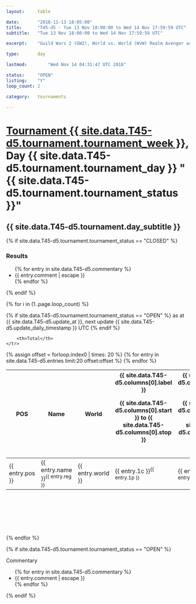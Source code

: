 ```yaml
---
layout: 	table

date: 		"2018-11-13 18:05:00"
title: 		"T45-d5 - Tue 13 Nov 18:00:00 to Wed 14 Nov 17:59:59 UTC"
subtitle: 	"Tue 13 Nov 18:00:00 to Wed 14 Nov 17:59:59 UTC"

excerpt:    "Guild Wars 2 (GW2), World vs. World (WvW) Realm Avenger achivement Tournament. \"Every Kill Counts\""

type:       day

lastmod: 		"Wed Nov 14 04:31:47 UTC 2018"

status:     "OPEN"
listing:    "Y"
loop_count: 2

category: 	tournaments

---
```

<div class="table_header">
    <h1><a href="{{ site.data.T45-d5.tournament.week_url }}">Tournament {{ site.data.T45-d5.tournament.tournament_week }}</a>, Day {{ site.data.T45-d5.tournament.tournament_day }} "{{ site.data.T45-d5.tournament.tournament_status }}"</h1>
    <h2>{{ site.data.T45-d5.tournament.day_subtitle }}</h2> 
</div>

{% if site.data.T45-d5.tournament.tournament_status == "CLOSED" %} 
<div class="commentary">
  <h3>Results</h3>
  <ul>
    {% for entry in site.data.T45-d5.commentary %}
    <li class="commentary_list">{{ entry.comment | escape }}</li>
    {% endfor %}
  </ul>
</div>
{% endif %}


{% for i in (1..page.loop_count) %}

{% if site.data.T45-d5.tournament.tournament_status == "OPEN" %} 
<span class="table_nextupdate">as at {{ site.data.T45-d5.update_at }}, next update {{ site.data.T45-d5.update_daily_timestamp }} UTC</span> 
{% endif %}

<table class="day_table">
  <colgroup>
    <col style="width:18px">
    <col style="width:55px">
    <col style="width:55px">
    <col style="width:12px">
    <col style="width:12px">
    <col style="width:12px">
    <col style="width:12px">
    <col style="width:12px">
    <col style="width:12px">
    <col style="width:12px">
    <col style="width:12px">
    <col style="width:12px">
    <col style="width:12px">
    <col style="width:12px">
    <col style="width:12px">
    <col style="width:12px">
    <col style="width:12px">
    <col style="width:12px">
    <col style="width:12px">
    <col style="width:12px">
    <col style="width:12px">
    <col style="width:12px">
    <col style="width:12px">
    <col style="width:12px">
    <col style="width:12px">
    <col style="width:12px">
    <col style="width:12px">
    <col style="width:18px">
  </colgroup>  
  <thead>
    <tr>
        <th>POS</th>
        <th class="AlignLeft">Name</th>
        <th class="AlignLeft">World</th>

<th><div class="label">{{ site.data.T45-d5.columns[0].label }}<p class="onhover">{{ site.data.T45-d5.columns[0].start }} to {{ site.data.T45-d5.columns[0].stop }}</p></div>​</th>
<th><div class="label">{{ site.data.T45-d5.columns[1].label }}<p class="onhover">{{ site.data.T45-d5.columns[1].start }} to {{ site.data.T45-d5.columns[1].stop }}</p></div>​</th>
<th><div class="label">{{ site.data.T45-d5.columns[2].label }}<p class="onhover">{{ site.data.T45-d5.columns[2].start }} to {{ site.data.T45-d5.columns[2].stop }}</p></div>​</th>
<th><div class="label">{{ site.data.T45-d5.columns[3].label }}<p class="onhover">{{ site.data.T45-d5.columns[3].start }} to {{ site.data.T45-d5.columns[3].stop }}</p></div>​</th>
<th><div class="label">{{ site.data.T45-d5.columns[4].label }}<p class="onhover">{{ site.data.T45-d5.columns[4].start }} to {{ site.data.T45-d5.columns[4].stop }}</p></div>​</th>
<th><div class="label">{{ site.data.T45-d5.columns[5].label }}<p class="onhover">{{ site.data.T45-d5.columns[5].start }} to {{ site.data.T45-d5.columns[5].stop }}</p></div>​</th>
<th><div class="label">{{ site.data.T45-d5.columns[6].label }}<p class="onhover">{{ site.data.T45-d5.columns[6].start }} to {{ site.data.T45-d5.columns[6].stop }}</p></div>​</th>
<th><div class="label">{{ site.data.T45-d5.columns[7].label }}<p class="onhover">{{ site.data.T45-d5.columns[7].start }} to {{ site.data.T45-d5.columns[7].stop }}</p></div>​</th>
<th><div class="label">{{ site.data.T45-d5.columns[8].label }}<p class="onhover">{{ site.data.T45-d5.columns[8].start }} to {{ site.data.T45-d5.columns[8].stop }}</p></div>​</th>
<th><div class="label">{{ site.data.T45-d5.columns[9].label }}<p class="onhover">{{ site.data.T45-d5.columns[9].start }} to {{ site.data.T45-d5.columns[9].stop }}</p></div>​</th>
<th><div class="label">{{ site.data.T45-d5.columns[10].label }}<p class="onhover">{{ site.data.T45-d5.columns[10].start }} to {{ site.data.T45-d5.columns[10].stop }}</p></div>​</th>

<th><div class="label">{{ site.data.T45-d5.columns[11].label }}<p class="onhover">{{ site.data.T45-d5.columns[11].start }} to {{ site.data.T45-d5.columns[11].stop }}</p></div>​</th>
<th><div class="label">{{ site.data.T45-d5.columns[12].label }}<p class="onhover">{{ site.data.T45-d5.columns[12].start }} to {{ site.data.T45-d5.columns[12].stop }}</p></div>​</th>
<th><div class="label">{{ site.data.T45-d5.columns[13].label }}<p class="onhover">{{ site.data.T45-d5.columns[13].start }} to {{ site.data.T45-d5.columns[13].stop }}</p></div>​</th>
<th><div class="label">{{ site.data.T45-d5.columns[14].label }}<p class="onhover">{{ site.data.T45-d5.columns[14].start }} to {{ site.data.T45-d5.columns[14].stop }}</p></div>​</th>
<th><div class="label">{{ site.data.T45-d5.columns[15].label }}<p class="onhover">{{ site.data.T45-d5.columns[15].start }} to {{ site.data.T45-d5.columns[15].stop }}</p></div>​</th>
<th><div class="label">{{ site.data.T45-d5.columns[16].label }}<p class="onhover">{{ site.data.T45-d5.columns[16].start }} to {{ site.data.T45-d5.columns[16].stop }}</p></div>​</th>
<th><div class="label">{{ site.data.T45-d5.columns[17].label }}<p class="onhover">{{ site.data.T45-d5.columns[17].start }} to {{ site.data.T45-d5.columns[17].stop }}</p></div>​</th>
<th><div class="label">{{ site.data.T45-d5.columns[18].label }}<p class="onhover">{{ site.data.T45-d5.columns[18].start }} to {{ site.data.T45-d5.columns[18].stop }}</p></div>​</th>
<th><div class="label">{{ site.data.T45-d5.columns[19].label }}<p class="onhover">{{ site.data.T45-d5.columns[19].start }} to {{ site.data.T45-d5.columns[19].stop }}</p></div>​</th>
<th><div class="label">{{ site.data.T45-d5.columns[20].label }}<p class="onhover">{{ site.data.T45-d5.columns[20].start }} to {{ site.data.T45-d5.columns[20].stop }}</p></div>​</th>

<th><div class="label">{{ site.data.T45-d5.columns[21].label }}<p class="onhover">{{ site.data.T45-d5.columns[21].start }} to {{ site.data.T45-d5.columns[21].stop }}</p></div>​</th>
<th><div class="label">{{ site.data.T45-d5.columns[22].label }}<p class="onhover">{{ site.data.T45-d5.columns[22].start }} to {{ site.data.T45-d5.columns[22].stop }}</p></div>​</th>
<th><div class="label">{{ site.data.T45-d5.columns[23].label }}<p class="onhover">{{ site.data.T45-d5.columns[23].start }} to {{ site.data.T45-d5.columns[23].stop }}</p></div>​</th>

        <th>Total</th>
    </tr>
  </thead>
  {% assign offset = forloop.index0 | times: 20 %}
<tbody>
{% for entry in site.data.T45-d5.entries limit:20 offset:offset %}
  <tr>
    <td class="pl{{ entry.pos }}">{{ entry.pos }}</td>
    <td class="AlignLeft">{{ entry.name }}<sup>{{ entry.reg }}</sup></td>
    <td class="AlignLeft">{{ entry.world }}</td>
    <td class="pl{{ entry.1p }}">{{ entry.1c }}<sup>{{ entry.1p }}</sup></td>
    <td class="pl{{ entry.2p }}">{{ entry.2c }}<sup>{{ entry.2p }}</sup></td>
    <td class="pl{{ entry.3p }}">{{ entry.3c }}<sup>{{ entry.3p }}</sup></td>
    <td class="pl{{ entry.4p }}">{{ entry.4c }}<sup>{{ entry.4p }}</sup></td>
    <td class="pl{{ entry.5p }}">{{ entry.5c }}<sup>{{ entry.5p }}</sup></td>
    <td class="pl{{ entry.6p }}">{{ entry.6c }}<sup>{{ entry.6p }}</sup></td>
    <td class="pl{{ entry.7p }}">{{ entry.7c }}<sup>{{ entry.7p }}</sup></td>
    <td class="pl{{ entry.8p }}">{{ entry.8c }}<sup>{{ entry.8p }}</sup></td>
    <td class="pl{{ entry.9p }}">{{ entry.9c }}<sup>{{ entry.9p }}</sup></td>
    <td class="pl{{ entry.10p }}">{{ entry.10c }}<sup>{{ entry.10p }}</sup></td>
    <td class="pl{{ entry.11p }}">{{ entry.11c }}<sup>{{ entry.11p }}</sup></td>
    <td class="pl{{ entry.12p }}">{{ entry.12c }}<sup>{{ entry.12p }}</sup></td>
    <td class="pl{{ entry.13p }}">{{ entry.13c }}<sup>{{ entry.13p }}</sup></td>
    <td class="pl{{ entry.14p }}">{{ entry.14c }}<sup>{{ entry.14p }}</sup></td>
    <td class="pl{{ entry.15p }}">{{ entry.15c }}<sup>{{ entry.15p }}</sup></td>
    <td class="pl{{ entry.16p }}">{{ entry.16c }}<sup>{{ entry.16p }}</sup></td>
    <td class="pl{{ entry.17p }}">{{ entry.17c }}<sup>{{ entry.17p }}</sup></td>
    <td class="pl{{ entry.18p }}">{{ entry.18c }}<sup>{{ entry.18p }}</sup></td>
    <td class="pl{{ entry.19p }}">{{ entry.19c }}<sup>{{ entry.19p }}</sup></td>
    <td class="pl{{ entry.20p }}">{{ entry.20c }}<sup>{{ entry.20p }}</sup></td>
    <td class="pl{{ entry.21p }}">{{ entry.21c }}<sup>{{ entry.21p }}</sup></td>
    <td class="pl{{ entry.22p }}">{{ entry.22c }}<sup>{{ entry.22p }}</sup></td>
    <td class="pl{{ entry.23p }}">{{ entry.23c }}<sup>{{ entry.23p }}</sup></td>
    <td class="pl{{ entry.24p }}">{{ entry.24c }}<sup>{{ entry.24p }}</sup></td>
    <td>{{ entry.total }}</td>
  </tr>
{% endfor %}  
</tbody>
</table>
<div class="leaderboard">
  <script async src="//pagead2.googlesyndication.com/pagead/js/adsbygoogle.js"></script>
  <!-- 728x90 -->
  <ins class="adsbygoogle"
       style="display:inline-block;width:728px;height:90px"
       data-ad-client="ca-pub-3274917281288240"
       data-ad-slot="3870538733"></ins>
  <script>
  (adsbygoogle = window.adsbygoogle || []).push({});
  </script>    
</div>
<br />
{% endfor %}

{% if site.data.T45-d5.tournament.tournament_status == "OPEN" %} 
<div class="commentary">
  <span class="commentary_title">Commentary</span>
  <ul>
    {% for entry in site.data.T45-d5.commentary %}
    <li class="commentary_list">{{ entry.comment | escape }}</li>
    {% endfor %}
  </ul>
</div>
{% endif %}



